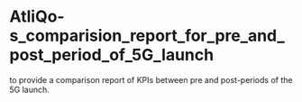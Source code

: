 # AtliQo-s_comparision_report_for_pre_and_post_period_of_5G_launch
to provide a comparison report of KPIs between pre and post-periods of the 5G launch. 
